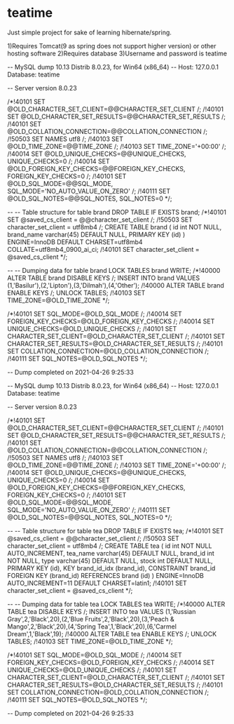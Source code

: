 # teatime
Just simple project for sake of learning hibernate/spring.

1)Requires Tomcat(9 as spring does not support higher version) or other hosting software 2)Requires database 3)Username and password is teatime

-- MySQL dump 10.13 Distrib 8.0.23, for Win64 (x86_64)
-- Host: 127.0.0.1 Database: teatime

-- Server version 8.0.23

/*!40101 SET @OLD_CHARACTER_SET_CLIENT=@@CHARACTER_SET_CLIENT /; /!40101 SET @OLD_CHARACTER_SET_RESULTS=@@CHARACTER_SET_RESULTS /; /!40101 SET @OLD_COLLATION_CONNECTION=@@COLLATION_CONNECTION /; /!50503 SET NAMES utf8 /; /!40103 SET @OLD_TIME_ZONE=@@TIME_ZONE /; /!40103 SET TIME_ZONE='+00:00' /; /!40014 SET @OLD_UNIQUE_CHECKS=@@UNIQUE_CHECKS, UNIQUE_CHECKS=0 /; /!40014 SET @OLD_FOREIGN_KEY_CHECKS=@@FOREIGN_KEY_CHECKS, FOREIGN_KEY_CHECKS=0 /; /!40101 SET @OLD_SQL_MODE=@@SQL_MODE, SQL_MODE='NO_AUTO_VALUE_ON_ZERO' /; /!40111 SET @OLD_SQL_NOTES=@@SQL_NOTES, SQL_NOTES=0 */;

-- -- Table structure for table brand
DROP TABLE IF EXISTS brand; /*!40101 SET @saved_cs_client = @@character_set_client /; /!50503 SET character_set_client = utf8mb4 /; CREATE TABLE brand ( id int NOT NULL, brand_name varchar(45) DEFAULT NULL, PRIMARY KEY (id) ) ENGINE=InnoDB DEFAULT CHARSET=utf8mb4 COLLATE=utf8mb4_0900_ai_ci; /!40101 SET character_set_client = @saved_cs_client */;

-- -- Dumping data for table brand
LOCK TABLES brand WRITE; /*!40000 ALTER TABLE brand DISABLE KEYS /; INSERT INTO brand VALUES (1,'Basilur'),(2,'Lipton'),(3,'Dilmah'),(4,'Other'); /!40000 ALTER TABLE brand ENABLE KEYS /; UNLOCK TABLES; /!40103 SET TIME_ZONE=@OLD_TIME_ZONE */;

/*!40101 SET SQL_MODE=@OLD_SQL_MODE /; /!40014 SET FOREIGN_KEY_CHECKS=@OLD_FOREIGN_KEY_CHECKS /; /!40014 SET UNIQUE_CHECKS=@OLD_UNIQUE_CHECKS /; /!40101 SET CHARACTER_SET_CLIENT=@OLD_CHARACTER_SET_CLIENT /; /!40101 SET CHARACTER_SET_RESULTS=@OLD_CHARACTER_SET_RESULTS /; /!40101 SET COLLATION_CONNECTION=@OLD_COLLATION_CONNECTION /; /!40111 SET SQL_NOTES=@OLD_SQL_NOTES */;

-- Dump completed on 2021-04-26 9:25:33

-- MySQL dump 10.13 Distrib 8.0.23, for Win64 (x86_64)
-- Host: 127.0.0.1 Database: teatime

-- Server version 8.0.23

/*!40101 SET @OLD_CHARACTER_SET_CLIENT=@@CHARACTER_SET_CLIENT /; /!40101 SET @OLD_CHARACTER_SET_RESULTS=@@CHARACTER_SET_RESULTS /; /!40101 SET @OLD_COLLATION_CONNECTION=@@COLLATION_CONNECTION /; /!50503 SET NAMES utf8 /; /!40103 SET @OLD_TIME_ZONE=@@TIME_ZONE /; /!40103 SET TIME_ZONE='+00:00' /; /!40014 SET @OLD_UNIQUE_CHECKS=@@UNIQUE_CHECKS, UNIQUE_CHECKS=0 /; /!40014 SET @OLD_FOREIGN_KEY_CHECKS=@@FOREIGN_KEY_CHECKS, FOREIGN_KEY_CHECKS=0 /; /!40101 SET @OLD_SQL_MODE=@@SQL_MODE, SQL_MODE='NO_AUTO_VALUE_ON_ZERO' /; /!40111 SET @OLD_SQL_NOTES=@@SQL_NOTES, SQL_NOTES=0 */;

-- -- Table structure for table tea
DROP TABLE IF EXISTS tea; /*!40101 SET @saved_cs_client = @@character_set_client /; /!50503 SET character_set_client = utf8mb4 /; CREATE TABLE tea ( id int NOT NULL AUTO_INCREMENT, tea_name varchar(45) DEFAULT NULL, brand_id int NOT NULL, type varchar(45) DEFAULT NULL, stock int DEFAULT NULL, PRIMARY KEY (id), KEY brand_id_idx (brand_id), CONSTRAINT brand_id FOREIGN KEY (brand_id) REFERENCES brand (id) ) ENGINE=InnoDB AUTO_INCREMENT=11 DEFAULT CHARSET=latin1; /!40101 SET character_set_client = @saved_cs_client */;

-- -- Dumping data for table tea
LOCK TABLES tea WRITE; /*!40000 ALTER TABLE tea DISABLE KEYS /; INSERT INTO tea VALUES (1,'Russian Gray',2,'Black',20),(2,'Blue Fruits',2,'Black',20),(3,'Peach & Mango',2,'Black',20),(4,'Spring Tea',1,'Black',20),(6,'Carmel Dream',1,'Black',19); /!40000 ALTER TABLE tea ENABLE KEYS /; UNLOCK TABLES; /!40103 SET TIME_ZONE=@OLD_TIME_ZONE */;

/*!40101 SET SQL_MODE=@OLD_SQL_MODE /; /!40014 SET FOREIGN_KEY_CHECKS=@OLD_FOREIGN_KEY_CHECKS /; /!40014 SET UNIQUE_CHECKS=@OLD_UNIQUE_CHECKS /; /!40101 SET CHARACTER_SET_CLIENT=@OLD_CHARACTER_SET_CLIENT /; /!40101 SET CHARACTER_SET_RESULTS=@OLD_CHARACTER_SET_RESULTS /; /!40101 SET COLLATION_CONNECTION=@OLD_COLLATION_CONNECTION /; /!40111 SET SQL_NOTES=@OLD_SQL_NOTES */;

-- Dump completed on 2021-04-26 9:25:33
